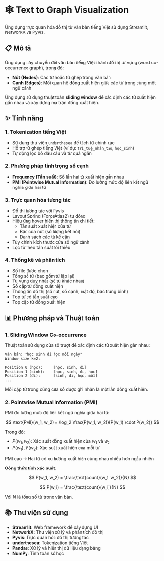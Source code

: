 # 🕸️ Text to Graph Visualization

Ứng dụng trực quan hóa đồ thị từ văn bản tiếng Việt sử dụng Streamlit, NetworkX và Pyvis.

## 📋 Mô tả

Ứng dụng này chuyển đổi văn bản tiếng Việt thành đồ thị từ vựng (word co-occurrence graph), trong đó:
- **Nút (Nodes)**: Các từ hoặc từ ghép trong văn bản
- **Cạnh (Edges)**: Mối quan hệ đồng xuất hiện giữa các từ trong cùng một ngữ cảnh

Ứng dụng sử dụng thuật toán **sliding window** để xác định các từ xuất hiện gần nhau và xây dựng ma trận đồng xuất hiện.

## ✨ Tính năng

### 1. **Tokenization tiếng Việt**
- Sử dụng thư viện `underthesea` để tách từ chính xác
- Hỗ trợ từ ghép tiếng Việt (ví dụ: `trí_tuệ_nhân_tạo`, `học_sinh`)
- Tự động lọc bỏ dấu câu và từ quá ngắn

### 2. **Phương pháp tính trọng số cạnh**
- **Frequency (Tần suất)**: Số lần hai từ xuất hiện gần nhau
- **PMI (Pointwise Mutual Information)**: Đo lường mức độ liên kết ngữ nghĩa giữa hai từ

### 3. **Trực quan hóa tương tác**
- Đồ thị tương tác với Pyvis
- Layout Spring (ForceAtlas2) tự động
- Hiệu ứng hover hiển thị thông tin chi tiết:
  - Tần suất xuất hiện của từ
  - Bậc của nút (số lượng kết nối)
  - Danh sách các từ kề cận
- Tùy chỉnh kích thước cửa sổ ngữ cảnh
- Lọc từ theo tần suất tối thiểu

### 4. **Thống kê và phân tích**
- Số file được chọn
- Tổng số từ (bao gồm từ lặp lại)
- Từ vựng duy nhất (số từ khác nhau)
- Số cặp từ đồng xuất hiện
- Thông tin đồ thị (số nút, số cạnh, mật độ, bậc trung bình)
- Top từ có tần suất cao
- Top cặp từ đồng xuất hiện

## 📊 Phương pháp và Thuật toán

### 1. Sliding Window Co-occurrence

Thuật toán sử dụng cửa sổ trượt để xác định các từ xuất hiện gần nhau:

```
Văn bản: "học sinh đi học mỗi ngày"
Window size k=2:

Position 0 (học):     [học, sinh, đi]
Position 1 (sinh):    [học, sinh, đi, học]
Position 2 (đi):      [sinh, đi, học, mỗi]
...
```

Mỗi cặp từ trong cùng cửa sổ được ghi nhận là một lần đồng xuất hiện.

### 2. Pointwise Mutual Information (PMI)

PMI đo lường mức độ liên kết ngữ nghĩa giữa hai từ:

$$
\text{PMI}(w_1, w_2) = \log_2 \frac{P(w_1, w_2)}{P(w_1) \cdot P(w_2)}
$$

Trong đó:
- $P(w_1, w_2)$: Xác suất đồng xuất hiện của $w_1$ và $w_2$
- $P(w_1)$, $P(w_2)$: Xác suất xuất hiện của mỗi từ

PMI cao → Hai từ có xu hướng xuất hiện cùng nhau nhiều hơn ngẫu nhiên

**Công thức tính xác suất:**

$$
P(w_1, w_2) = \frac{\text{count}(w_1, w_2)}{N}
$$

$$
P(w_i) = \frac{\text{count}(w_i)}{N}
$$

Với $N$ là tổng số từ trong văn bản.

## 📚 Thư viện sử dụng

- **Streamlit**: Web framework để xây dựng UI
- **NetworkX**: Thư viện xử lý và phân tích đồ thị
- **Pyvis**: Trực quan hóa đồ thị tương tác
- **underthesea**: Tokenization tiếng Việt
- **Pandas**: Xử lý và hiển thị dữ liệu dạng bảng
- **NumPy**: Tính toán số học

